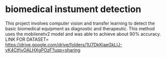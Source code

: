 # biomedical instument detection
This project involves computer vision and transfer learning to detect the basic biomedical equipment as diagnostic and therapeutic. This method uses the mobilenetv2 model and was able to achieve about 90% accuracy.
LINK FOR DATASET= https://drive.google.com/drive/folders/1U7DkKjaeGkLlJ-vK4CtfjvOALHXgPOzF?usp=sharing
